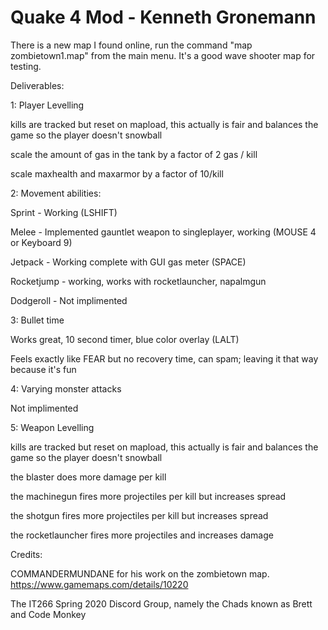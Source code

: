 # Quake 4 Mod - Kenneth Gronemann

There is a new map I found online, run the command "map zombietown1.map" from the main menu. It's a good wave shooter map for testing.

Deliverables:

1: Player Levelling

kills are tracked but reset on mapload, this actually is fair and balances the game so the player doesn't snowball

scale the amount of gas in the tank by a factor of 2 gas / kill

scale maxhealth and maxarmor by a factor of 10/kill

2: Movement abilities:

Sprint - Working (LSHIFT)

Melee - Implemented gauntlet weapon to singleplayer, working (MOUSE 4 or Keyboard 9)

Jetpack - Working complete with GUI gas meter (SPACE)

Rocketjump - working, works with rocketlauncher, napalmgun

Dodgeroll - Not implimented

3: Bullet time

Works great, 10 second timer, blue color overlay (LALT)

Feels exactly like FEAR but no recovery time, can spam; leaving it that way because it's fun

4: Varying monster attacks

Not implimented

5: Weapon Levelling

kills are tracked but reset on mapload, this actually is fair and balances the game so the player doesn't snowball

the blaster does more damage per kill

the machinegun fires more projectiles per kill but increases spread

the shotgun fires more projectiles per kill but increases spread

the rocketlauncher fires more projectiles and increases damage

Credits:

COMMANDERMUNDANE for his work on the zombietown map. https://www.gamemaps.com/details/10220

The IT266 Spring 2020 Discord Group, namely the Chads known as Brett and Code Monkey

